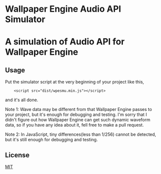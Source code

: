 # Wallpaper Engine Audio API Simulator

A simulation of Audio API for Wallpaper Engine
===

## Usage

Put the simulator script at the very beginning of your project like this,

```
	<script src="dist/wpesmu.min.js"></script>
```

and it's all done.

Note 1: Wave data may be different from that Wallpaper Engine passes to your project, but it's enough for debugging and testing. I'm sorry that I didn't figure out how Wallpaper Engine can get such dynamic waveform data, so if you have any idea about it, fell free to make a pull request.

Note 2: In JavaScript, tiny differences(less than 1/256) cannot be detected, but it's still enough for debugging and testing.

## License
[MIT](http://cos.mit-license.org/)
